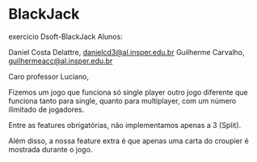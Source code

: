 # BlackJack
exercicio Dsoft-BlackJack
Alunos:

Daniel Costa Delattre, danielcd3@al.insper.edu.br
Guilherme Carvalho, guilhermeacc@al.insper.edu.br



Caro professor Luciano,

Fizemos um jogo que funciona só single player outro jogo diferente que funciona tanto para single, quanto para 
multiplayer, com um número ilimitado de jogadores.

Entre as features obrigatórias, não implementamos apenas a 3 (Split).

Além disso, a nossa feature extra é que apenas uma carta do croupier é mostrada durante o jogo.

